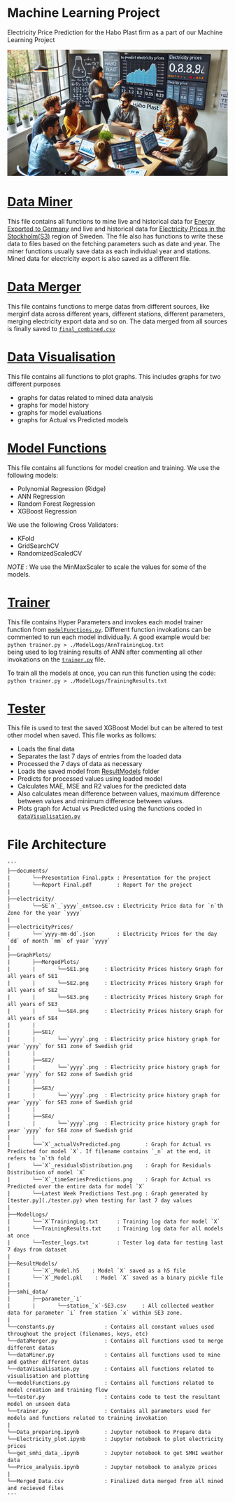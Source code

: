# Machine Learning Project
Electricity Price Prediction for the Habo Plast firm as a part of our Machine Learning Project

![Generated Image](./display-image.webp)

# [Data Miner](./dataMiner.py)
This file contains all functions to mine live and historical data for [Energy Exported to Germany](https://www.energy-charts.info/charts/power/data/de/year_tcs_saldo_2025.json) and live and historical data for [Electricity Prices in the Stockholm(S3)](https://thingler.io/day-ahead?date=2025-02-12&bz=BZN|SE1,BZN|SE2,BZN|SE3,BZN|SE4) region of Sweden. 
The file also has functions to write these data to files based on the fetching parameters such as date and year.
The miner functions usually save data as each individual year and stations. Mined data for electricity export is also saved as a different file.

# [Data Merger](./dataMerger.py)
This file contains functions to merge datas from different sources, like merginf data across different years, different stations, different parameters, merging electricity export data and so on.
The data merged from all sources is finally saved to [`final_combined.csv`](./final_combined.csv)

# [Data Visualisation](./dataVisualisation.py)
This file contains all functions to plot graphs. This includes graphs for two different purposes
- graphs for datas related to mined data analysis
- graphs for model history
- graphs for model evaluations
- graphs for Actual vs Predicted models

# [Model Functions](./modelFunctions.py)
This file contains all functions for model creation and training.
We use the following models: 
- Polynomial Regression (Ridge)
- ANN Regression
- Random Forest Regression
- XGBoost Regression

We use the following Cross Validators:
- KFold
- GridSearchCV
- RandomizedScaledCV

*NOTE* : We use the MinMaxScaler to scale the values for some of the models.

# [Trainer](./trainer.py)

This file contains Hyper Parameters and invokes each model trainer function from [`modelFunctions.py`](./modelFunctions.py).
Different function invokations can be commented to run each model individually. A good example would be:<br>
`python trainer.py > ./ModelLogs/AnnTrainingLog.txt`<br>
being used to log training results of ANN after commenting all other invokations on the [`trainer.py`](./trainer.py) file.

To train all the models at once, you can run this function using the code:<br>
`python trainer.py > ./ModelLogs/TrainingResults.txt`   

# [Tester](./tester.py)
This file is used to test the saved XGBoost Model but can be altered to test other model when saved.
This file works as follows:
- Loads the final data
- Separates the last 7 days of entries from the loaded data
- Processed the 7 days of data as necessary
- Loads the saved model from [ResultModels](./ResultModels/) folder
- Predicts for processed values using loaded model
- Calculates MAE, MSE and R2 values for the predicted data
- Also calculates mean difference between values, maximum difference between values and minimum difference between values.
- Plots graph for Actual vs Predicted using the functions coded in [`dataVisualisation.py`](./dataVisualisation.py)

# File Architecture
<pre><code>'''
├──documents/
|       └──Presentation Final.pptx : Presentation for the project
|       └──Report Final.pdf        : Report for the project
|
├──electricity/
|       └──SE`n`_`yyyy`_entsoe.csv : Electricity Price data for `n`th Zone for the year `yyyy`
|
├──electricityPrices/
|       └──`yyyy-mm-dd`.json       : Electricity Prices for the day `dd` of month `mm` of year `yyyy`
|
├──GraphPlots/
|       ├──MergedPlots/
|       |       └──SE1.png     : Electricity Prices history Graph for all years of SE1
|       |       └──SE2.png     : Electricity Prices history Graph for all years of SE2
|       |       └──SE3.png     : Electricity Prices history Graph for all years of SE3
|       |       └──SE4.png     : Electricity Prices history Graph for all years of SE4
|       |
|       ├──SE1/
|       |       └──`yyyy`.png  : Electricity price history graph for year `yyyy` for SE1 zone of Swedish grid
|       |
|       ├──SE2/
|       |       └──`yyyy`.png  : Electricity price history graph for year `yyyy` for SE2 zone of Swedish grid
|       |
|       ├──SE3/
|       |       └──`yyyy`.png  : Electricity price history graph for year `yyyy` for SE3 zone of Swedish grid
|       |
|       ├──SE4/
|       |       └──`yyyy`.png  : Electricity price history graph for year `yyyy` for SE4 zone of Swedish grid
|       |
|       └──`X`_actualVsPredicted.png        : Graph for Actual vs Predicted for model `X`. If filename contains `_n` at the end, it refers to `n`th fold
|       └──`X`_residualsDistribution.png    : Graph for Residuals Distribution of model `X`
|       └──`X`_timeSeriesPredictions.png    : Graph for Actual vs Predicted over the entire data for model `X`
|       └──Latest Week Predictions Test.png : Graph generated by [tester.py](./tester.py) when testing for last 7 day values
|
├──ModelLogs/
|       └──`X`TrainingLog.txt      : Training log data for model `X`
|       └──TrainingResults.txt     : Training log data for all models at once
|       └──Tester_logs.txt         : Tester log data for testing last 7 days from dataset
|
├──ResultModels/
|       └──`X`_Model.h5    : Model `X` saved as a h5 file
|       └──`X`_Model.pkl    : Model `X` saved as a binary pickle file
|
├──smhi_data/
|       ├──parameter_`i`
|       |       └──station_`x`-SE3.csv     : All collected weather data for parameter `i` from station `x` within SE3 zone.
|
└──constants.py                : Contains all constant values used throughout the project (filenames, keys, etc)
└──dataMerger.py               : Contains all functions used to merge different datas
└──dataMiner.py                : Contains all functions used to mine and gather different datas
└──dataVisualisation.py        : Contains all functions related to visualisation and plotting
└──modelFunctions.py           : Contains all functions related to model creation and training flow
└──tester.py                   : Contains code to test the resultant model on unseen data
└──trainer.py                  : Contains all parameters used for models and functions related to training invokation
|
└──Data_preparing.ipynb        : Jupyter notebook to Prepare data
└──Electricity_plot.ipynb      : Jupyter notebook to plot electricity prices
└──get_smhi_data_.ipynb        : Jupyter notebook to get SMHI weather data
└──Price_analysis.ipynb        : Jupyter notebook to analyze prices
|
└──Merged_Data.csv             : Finalized data merged from all mined and recieved files
'''</code><pre>